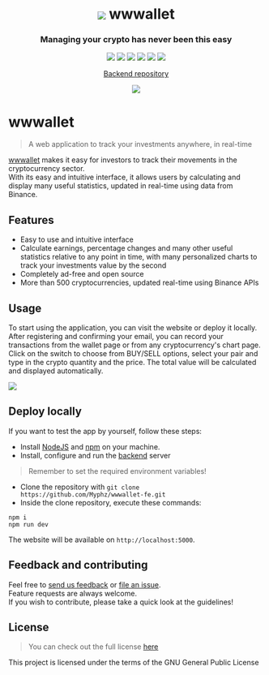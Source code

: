 <p align="center">
<h1 align="center">
<img align="center" src="https://wwwallet.app/icons/logo.svg">
wwwallet
</h1>
<h3 align="center">Managing your crypto has never been this easy</h3>
</p>

<p align="center">
<img src="https://img.shields.io/badge/HTML5-E34F26?style=for-the-badge&logo=html5&logoColor=white">
<img src="https://img.shields.io/badge/Sass-CC6699?style=for-the-badge&logo=sass&logoColor=white">
<img src="https://img.shields.io/badge/JavaScript-F7DF1E?style=for-the-badge&logo=javascript&logoColor=black">
<img src="https://img.shields.io/badge/Vue.js-35495E?style=for-the-badge&logo=vue.js&logoColor=4FC08D">
<img src="https://img.shields.io/badge/MongoDB-4EA94B?style=for-the-badge&logo=mongodb&logoColor=white">
<img src="https://img.shields.io/badge/Bitcoin-000000?style=for-the-badge&logo=bitcoin&logoColor=white">
</p>

<p align="center">
<a href="https://github.com/Myphz/wwwallet-be" target="_blank">Backend repository</a>
</p>

<p align="center">
<img src="https://wwwallet.app/images/tablet_mockup.png">
</p>


# wwwallet
> A web application to track your investments anywhere, in real-time

<a href="https://wwwallet.app/" target="_blank">wwwallet</a> makes it easy for investors to track their movements in the cryptocurrency sector.  
With its easy and intuitive interface, it allows users by calculating and display many useful statistics, updated in real-time using data from Binance.

## Features
- Easy to use and intuitive interface
- Calculate earnings, percentage changes and many other useful statistics relative to any point in time, with many personalized charts to track your investments value by the second
- Completely ad-free and open source
- More than 500 cryptocurrencies, updated real-time using Binance APIs

## Usage
To start using the application, you can visit the website or deploy it locally.  
After registering and confirming your email, you can record your transactions from the wallet page or from any cryptocurrency's chart page.
Click on the switch to choose from BUY/SELL options, select your pair and type in the crypto quantity and the price. The total value will be calculated and displayed automatically.

<img src="https://wwwallet.app/images/transaction.png">

## Deploy locally
If you want to test the app by yourself, follow these steps:
- Install <a href="https://nodejs.org/" target="_blank">NodeJS</a> and <a href="https://www.npmjs.com/">npm</a> on your machine.
- Install, configure and run the <a href="https://github.com/Myphz/wwwallet-be">backend</a> server
> Remember to set the required environment variables!
- Clone the repository with `git clone https://github.com/Myphz/wwwallet-fe.git`
- Inside the clone repository, execute these commands:
```
npm i
npm run dev
```
The website will be available on `http://localhost:5000`.

## Feedback and contributing
Feel free to <a href="https://wwwallet.app/feedback" target="_blank">send us feedback</a> or <a href="https://github.com/Myphz/wwwallet-fe/issues" target="_blank">file an issue</a>.  
Feature requests are always welcome.  
If you wish to contribute, please take a quick look at the guidelines!

## License
> You can check out the full license <a href="https://github.com/Myphz/wwwallet-fe/blob/main/LICENSE" target="_blank">here</a>

This project is licensed under the terms of the GNU General Public License